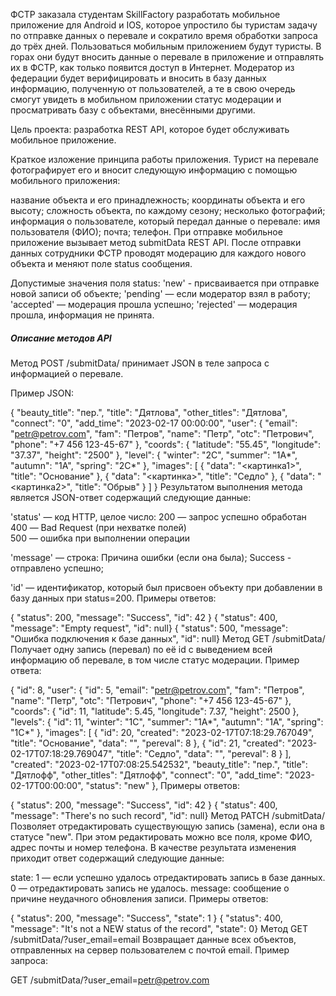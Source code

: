 ФСТР заказала студентам SkillFactory разработать мобильное приложение для Android и IOS, которое упростило бы туристам задачу по отправке данных о перевале и сократило время обработки запроса до трёх дней. Пользоваться мобильным приложением будут туристы. В горах они будут вносить данные о перевале в приложение и отправлять их в ФСТР, как только появится доступ в Интернет. Модератор из федерации будет верифицировать и вносить в базу данных информацию, полученную от пользователей, а те в свою очередь смогут увидеть в мобильном приложении статус модерации и просматривать базу с объектами, внесёнными другими.

Цель проекта: разработка REST API, которое будет обслуживать мобильное приложение.

Краткое изложение принципа работы приложения.
Турист на перевале фотографирует его и вносит следующую информацию с помощью мобильного приложения:

название объекта и его принадлежность;
координаты объекта и его высоту;
сложность объекта, по каждому сезону;
несколько фотографий;
информация о пользователе, который передал данные о перевале:
имя пользователя (ФИО);
почта;
телефон.
При отправке мобильное приложение вызывает метод submitData REST API. После отправки данных сотрудники ФСТР проводят модерацию для каждого нового объекта и меняют поле status сообщения.

Допустимые значения поля status:
	'new' - присваивается при отправке новой записи об объекте;
	'pending' — если модератор взял в работу;
	'accepted' — модерация прошла успешно;
	'rejected' — модерация прошла, информация не принята.
##### Описание методов API
Метод
POST /submitData/
принимает JSON в теле запроса с информацией о перевале.

Пример JSON:

{
    "beauty_title": "пер.",
    "title": "Дятлова",
    "other_titles": "Дятлова",
    "connect": "0",
    "add_time": "2023-02-17 00:00:00",
    "user": {
        "email": "petr@petrov.com",
        "fam": "Петров",
        "name": "Петр",
        "otc": "Петрович",
        "phone": "+7 456 123-45-67"
    },
    "coords": {
        "latitude": "55.45",
        "longitude": "37.37",
        "height": "2500"
    },
    "level": {
        "winter": "2С",
        "summer": "1А*",
        "autumn": "1А",
        "spring": "2С*"
    },
    "images": [
        {
            "data": "<картинка1>",
            "title": "Основание"
        },
        {
            "data": "<картинка>",
            "title": "Седло"
        },
        {
            "data": "<картинка2>",
            "title": "Обрыв"
        }
    ]
}
Результатом выполнения метода является JSON-ответ содержащий следующие данные:

'status' — код HTTP, целое число:
    200 — запрос успешно обработан
    400 — Bad Request (при нехватке полей)    
    500 — ошибка при выполнении операции	
	
'message' — строка:
	Причина ошибки (если она была);
	Success - отправлено успешно;	
	
'id' —  идентификатор, который был присвоен объекту 
        при добавлении в базу данных при status=200.
Примеры ответов:

{ "status": 200, "message": "Success", "id": 42 }
{ "status": 400, "message": "Empty request", "id": null}
{ "status": 500, "message": "Ошибка подключения к базе данных", "id": null}
Метод
GET /submitData/<id>
Получает одну запись (перевал) по её id с выведением всей информацию об перевале, в том числе статус модерации. Пример ответа:

{
        "id": 8,
        "user": {
            "id": 5,
            "email": "petr@petrov.com",
            "fam": "Петров",
            "name": "Петр",
            "otc": "Петрович",
            "phone": "+7 456 123-45-67"
        },
        "coords": {
            "id": 11,
            "latitude": 5.45,
            "longitude": 7.37,
            "height": 2500
        },
        "levels": {
            "id": 11,
            "winter": "1С",
            "summer": "1А*",
            "autumn": "1А",
            "spring": "1С*"
        },
        "images": [
            {
                "id": 20,
                "created": "2023-02-17T07:18:29.767049",
                "title": "Основание",
                "data": "",
                "pereval": 8
            },
            {
                "id": 21,
                "created": "2023-02-17T07:18:29.769047",
                "title": "Седло",
                "data": "",
                "pereval": 8
            }
        ],
        "created": "2023-02-17T07:08:25.542532",
        "beauty_title": "пер.",
        "title": "Дятлофф",
        "other_titles": "Дятлофф",
        "connect": "0",
        "add_time": "2023-02-17T00:00:00",
        "status": "new"
    },
Примеры ответов:

{ "status": 200, "message": "Success", "id": 42 }
{ "status": 400, "message": "There's no such record", "id": null}
Метод
PATCH /submitData/<id>
Позволяет отредактировать существующую запись (замена), если она в статусе "new". При этом редактировать можно все поля, кроме ФИО, адрес почты и номер телефона.
В качестве результата изменения приходит ответ содержащий следующие данные:

state:
1 — если успешно удалось отредактировать запись в базе данных.
0 — отредактировать запись не удалось.
message: сообщение о причине неудачного обновления записи.
Примеры ответов:

{ "status": 200, "message": "Success", "state": 1 }
{ "status": 400, "message": "It's not a NEW status of the record", "state": 0}
Метод
GET /submitData/?user_email=email
Возвращает данные всех объектов, отправленных на сервер пользователем с почтой email.
Пример запроса:

GET /submitData/?user_email=petr@petrov.com
